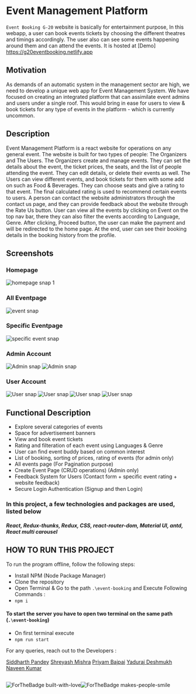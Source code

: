 # Event Management Platform
`Event Booking G-20` website is basically for entertainment purpose, In this webapp, a user can book events tickets by choosing the different theatres and timings accordingly. The user also can see some events happening around them and can attend the events. It is hosted at [Demo] https://g20eventbooking.netlify.app 

## Motivation
As demands of an automatic system in the management sector are high, we need to develop a unique web app for Event Management System. 
We have focused on creating an integrated platform that can assimilate event admins and users under a single roof. This would bring in ease for users to view & book tickets for any type of events in the platform - which is currently uncommon. 
## Description
Event Management Platform is a react website for operations on any general event. The website is built for two types of people: The Organizers and The Users.
The Organizers create and manage events. They can set the details about the event, the ticket prices, the seats, and the list of people attending the event. They can edit details, or delete their events as well.
The Users can view different events, and book tickets for them with some add on such as Food & Beverages. They can choose seats and give a rating to that event. The final calculated rating is used to recommend certain events to users.
A person can contact the website administrators through the contact us page, and they can provide feedback about the website through the Rate Us button. User can view all the events by clicking on Event on the top nav bar, there they can also filter the events according to Language, Genre.
After clicking, Proceed button, the user can make the payment and will be redirected to the home page. At the end, user can see their booking details in the booking history from the profile.



## Screenshots
### Homepage
![homepage snap 1](https://github.com/Shreyashm16/Event-Booking-Website/blob/main/Screenshot/home.PNG)

### All Eventpage
![event snap](https://github.com/Shreyashm16/Event-Booking-Website/blob/main/Screenshot/event.PNG)
### Specific Eventpage
![specific event snap](https://github.com/Shreyashm16/Event-Booking-Website/blob/main/Screenshot/specific.PNG)

### Admin Account
![Admin snap](https://github.com/Shreyashm16/Event-Booking-Website/blob/main/Screenshot/admin1.PNG)
![Admin snap](https://github.com/Shreyashm16/Event-Booking-Website/blob/main/Screenshot/admin2.PNG)

### User Account
![User snap](https://github.com/Shreyashm16/Event-Booking-Website/blob/main/Screenshot/user2.PNG)
![User snap](https://github.com/Shreyashm16/Event-Booking-Website/blob/main/Screenshot/user3.PNG)
![User snap](https://github.com/Shreyashm16/Event-Booking-Website/blob/main/Screenshot/user4.PNG)
![User snap](https://github.com/Shreyashm16/Event-Booking-Website/blob/main/Screenshot/user5.PNG)

## Functional Description

* Explore several categories of events
* Space for advertisement banners
* View and book event tickets
* Rating and filteration of each event using Languages & Genre
* User can find event buddy based on common interest
* List of booking, sorting of prices, rating of events (for admin only)
* All events page (For Pagination purpose)
* Create Event Page (CRUD operations) (Admin only)
* Feedback System for Users (Contact form + specific event rating + website feedback)
* Secure Login Authentication (Signup and then Login)

### In this project, a few technologies and packages are used, listed below
##### React, Redux-thunks, Redux, CSS, react-router-dom, Material UI, antd, React multi carousel


## HOW TO RUN THIS PROJECT

To run the program offline, follow the following steps:
* Install NPM (Node Package Manager)
* Clone the repository
* Open Terminal & Go to the path `.\event-booking` and Execute Following Commands  :
* `npm i`

#### To start the server you have to open two terminal on the same path (`.\event-booking`)
* On first terminal execute
* `npm run start`

For any queries, reach out to the Developers :

[Siddharth Pandey](mailto:siddharth25pandey@gmail.com)
[Shreyash Mishra](mailto:shreyashm1601@gmail.com) 
[Priyam Bajpai](mailto:priyambajpai@yahoo.in) 
[Yaduraj Deshmukh](mailto:yadurajdeshmukh2.303@gmail.com)
[Naveen Kumar](mailto:naveenkumar.k19@gmail.com)

##
![ForTheBadge built-with-love](http://ForTheBadge.com/images/badges/built-with-love.svg)![ForTheBadge makes-people-smile](http://ForTheBadge.com/images/badges/makes-people-smile.svg)
